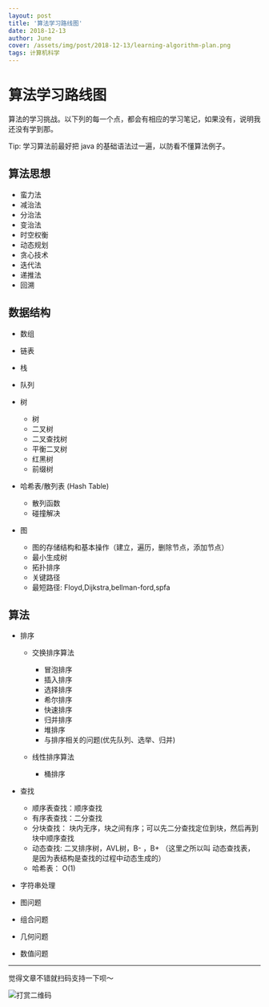 ```yaml
---
layout: post
title: '算法学习路线图'
date: 2018-12-13
author: June
cover: /assets/img/post/2018-12-13/learning-algorithm-plan.png
tags: 计算机科学
---
```


# 算法学习路线图

算法的学习挑战。以下列的每一个点，都会有相应的学习笔记，如果没有，说明我还没有学到那。

Tip: 学习算法前最好把 java 的基础语法过一遍，以防看不懂算法例子。

## 算法思想

* 蛮力法
* 减治法
* 分治法
* 变治法
* 时空权衡
* 动态规划
* 贪心技术
* 迭代法
* 递推法
* 回溯

## 数据结构

* 数组

* 链表

* 栈

* 队列

* 树

	* 树
	* 二叉树
	* 二叉查找树
	* 平衡二叉树
	* 红黑树
	* 前缀树

* 哈希表/散列表 (Hash Table)
	* 散列函数
	* 碰撞解决

* 图

	* 图的存储结构和基本操作（建立，遍历，删除节点，添加节点）
	* 最小生成树
	* 拓扑排序
	* 关键路径
	* 最短路径: Floyd,Dijkstra,bellman-ford,spfa

## 算法

* 排序

	* 交换排序算法

		* 冒泡排序
		* 插入排序
		* 选择排序
		* 希尔排序
		* 快速排序
		* 归并排序
		* 堆排序
		* 与排序相关的问题(优先队列、选举、归并)

	* 线性排序算法

		* 桶排序

* 查找
	* 顺序表查找：顺序查找
	* 有序表查找：二分查找
	* 分块查找： 块内无序，块之间有序；可以先二分查找定位到块，然后再到块中顺序查找
	* 动态查找: 二叉排序树，AVL树，B- ，B+ （这里之所以叫 动态查找表，是因为表结构是查找的过程中动态生成的）
	* 哈希表： O(1)

* 字符串处理



* 图问题



* 组合问题



* 几何问题



* 数值问题

---

觉得文章不错就扫码支持一下呗～

![打赏二维码]({{site.baseurl}}/assets/img/post/pay-qr.jpg)

